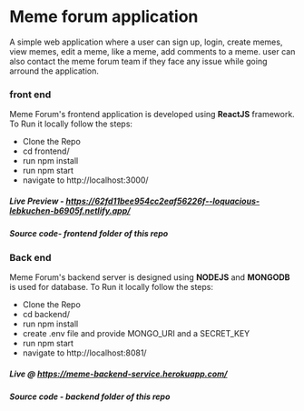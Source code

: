 # Meme forum application
A simple web application where a user can sign up, login, create memes, view memes, edit a meme, like a meme, add comments to a meme. user can also contact the meme forum team if they face any issue while going arround the application.

### front end
Meme Forum's frontend application is developed using **ReactJS** framework.
To Run it locally follow the steps:
* Clone the Repo
* cd frontend/
* run npm install
* run npm start
* navigate to http://localhost:3000/

##### Live Preview - https://62fd11bee954cc2eaf56226f--loquacious-lebkuchen-b6905f.netlify.app/
##### Source code- frontend folder of this repo

### Back end
Meme Forum's backend server is designed using **NODEJS** and **MONGODB** is used for database.
To Run it locally follow the steps:
* Clone the Repo
* cd backend/
* run npm install
* create .env file and provide MONGO_URI and a SECRET_KEY
* run npm start
* navigate to http://localhost:8081/

##### Live @ https://meme-backend-service.herokuapp.com/
##### Source code - backend folder of this repo


